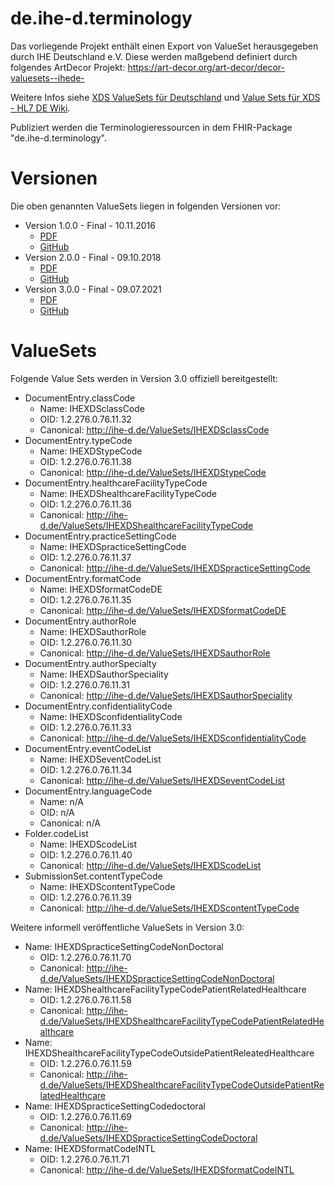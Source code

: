 # de.ihe-d.terminology

Das vorliegende Projekt enthält einen Export von ValueSet herausgegeben durch IHE Deutschland e.V.
Diese werden maßgebend definiert durch folgendes ArtDecor Projekt: https://art-decor.org/art-decor/decor-valuesets--ihede-

Weitere Infos siehe [XDS ValueSets für Deutschland](https://www.ihe-d.de/projekte/xds-value-sets-fuer-deutschland/) und [Value Sets für XDS - HL7 DE Wiki](https://wiki.hl7.de/index.php?title=IG:Value_Sets_für_XDS).

Publiziert werden die Terminologieressourcen in dem FHIR-Package "de.ihe-d.terminology".

# Versionen

Die oben genannten ValueSets liegen in folgenden Versionen vor:

* Version 1.0.0 - Final - 10.11.2016
  * [PDF](https://www.ihe-d.de/wp-content/uploads/2020/09/XDS_Value_Sets1.pdf)
  * [GitHub](https://github.com/hl7germany/de.ihe-d.terminology/tree/v1.0) 
* Version 2.0.0 - Final - 09.10.2018
  * [PDF](https://www.ihe-d.de/wp-content/uploads/2020/09/ValueSets2_0.pdf)
  * [GitHub](https://github.com/hl7germany/de.ihe-d.terminology/tree/v2.0)  
* Version 3.0.0 - Final - 09.07.2021
  * [PDF](https://www.ihe-d.de/wp-content/uploads/2021/07/XDSValueSetsDv3.pdf)
  * [GitHub](https://github.com/hl7germany/de.ihe-d.terminology/tree/v3.0) 

# ValueSets

Folgende Value Sets werden in Version 3.0 offiziell bereitgestellt:

* DocumentEntry.classCode
  * Name: IHEXDSclassCode
  * OID: 1.2.276.0.76.11.32
  * Canonical: http://ihe-d.de/ValueSets/IHEXDSclassCode
* DocumentEntry.typeCode
  * Name: IHEXDStypeCode
  * OID: 1.2.276.0.76.11.38
  * Canonical: http://ihe-d.de/ValueSets/IHEXDStypeCode
* DocumentEntry.healthcareFacilityTypeCode
  * Name: IHEXDShealthcareFacilityTypeCode
  * OID: 1.2.276.0.76.11.36
  * Canonical: http://ihe-d.de/ValueSets/IHEXDShealthcareFacilityTypeCode
* DocumentEntry.practiceSettingCode
  * Name: IHEXDSpracticeSettingCode
  * OID: 1.2.276.0.76.11.37
  * Canonical: http://ihe-d.de/ValueSets/IHEXDSpracticeSettingCode
* DocumentEntry.formatCode
  * Name: IHEXDSformatCodeDE
  * OID: 1.2.276.0.76.11.35
  * Canonical: http://ihe-d.de/ValueSets/IHEXDSformatCodeDE
* DocumentEntry.authorRole
  * Name: IHEXDSauthorRole
  * OID: 1.2.276.0.76.11.30
  * Canonical: http://ihe-d.de/ValueSets/IHEXDSauthorRole
* DocumentEntry.authorSpecialty
  * Name: IHEXDSauthorSpeciality
  * OID: 1.2.276.0.76.11.31
  * Canonical: http://ihe-d.de/ValueSets/IHEXDSauthorSpeciality
* DocumentEntry.confidentialityCode
  * Name: IHEXDSconfidentialityCode
  * OID: 1.2.276.0.76.11.33
  * Canonical: http://ihe-d.de/ValueSets/IHEXDSconfidentialityCode
* DocumentEntry.eventCodeList
  * Name: IHEXDSeventCodeList
  * OID: 1.2.276.0.76.11.34
  * Canonical: http://ihe-d.de/ValueSets/IHEXDSeventCodeList
* DocumentEntry.languageCode
  * Name: n/A
  * OID: n/A
  * Canonical: n/A
* Folder.codeList
  * Name: IHEXDScodeList
  * OID: 1.2.276.0.76.11.40
  * Canonical: http://ihe-d.de/ValueSets/IHEXDScodeList
* SubmissionSet.contentTypeCode
  * Name: IHEXDScontentTypeCode
  * OID: 1.2.276.0.76.11.39
  * Canonical: http://ihe-d.de/ValueSets/IHEXDScontentTypeCode

Weitere informell veröffentliche ValueSets in Version 3.0:

* Name: IHEXDSpracticeSettingCodeNonDoctoral
  * OID: 1.2.276.0.76.11.70
  * Canonical: http://ihe-d.de/ValueSets/IHEXDSpracticeSettingCodeNonDoctoral
* Name: IHEXDShealthcareFacilityTypeCodePatientRelatedHealthcare
  * OID: 1.2.276.0.76.11.58
  * Canonical: http://ihe-d.de/ValueSets/IHEXDShealthcareFacilityTypeCodePatientRelatedHealthcare
* Name: IHEXDShealthcareFacilityTypeCodeOutsidePatientReleatedHealthcare
  * OID: 1.2.276.0.76.11.59
  * Canonical: http://ihe-d.de/ValueSets/IHEXDShealthcareFacilityTypeCodeOutsidePatientRelatedHealthcare
* Name: IHEXDSpracticeSettingCodedoctoral
  * OID: 1.2.276.0.76.11.69
  * Canonical: http://ihe-d.de/ValueSets/IHEXDSpracticeSettingCodeDoctoral
* Name: IHEXDSformatCodeINTL
  * OID: 1.2.276.0.76.11.71
  * Canonical: http://ihe-d.de/ValueSets/IHEXDSformatCodeINTL
